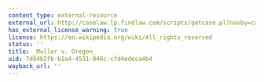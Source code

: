 ```yaml
---
content_type: external-resource
external_url: http://caselaw.lp.findlaw.com/scripts/getcase.pl?navby=case&court=us&vol=208&page=412
has_external_license_warning: true
license: https://en.wikipedia.org/wiki/All_rights_reserved
status: ''
title: _Muller v. Oregon_
uid: 7d64b2fb-b1a4-4531-846c-cfd4edeca4b4
wayback_url: ''
---
```


